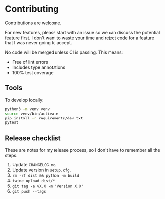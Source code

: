 # Contributing

Contributions are welcome.

For new features, please start with an issue
so we can discuss the potential feature first.
I don't want to waste your time
and reject code
for a feature that I was never going to accept.

No code will be merged unless CI is passing. This means:

* Free of lint errors
* Includes type annotations
* 100% test coverage

## Tools

To develop locally:

```bash
python3 -m venv venv
source venv/bin/activate
pip install -r requirements/dev.txt
pytest
```

## Release checklist

These are notes for my release process,
so I don't have to remember all the steps.

1. Update `CHANGELOG.md`.
2. Update version in `setup.cfg`.
3. `rm -rf dist && python -m build`
4. `twine upload dist/*`
5. `git tag -a vX.X -m "Version X.X"`
6. `git push --tags`
